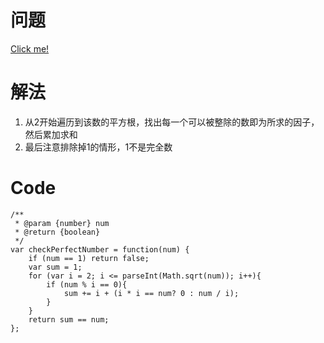 # 问题

[Click me!](https://leetcode.com/problems/perfect-number/description/)

# 解法

1. 从2开始遍历到该数的平方根，找出每一个可以被整除的数即为所求的因子，然后累加求和
2. 最后注意排除掉1的情形，1不是完全数

# Code
```
/**
 * @param {number} num
 * @return {boolean}
 */
var checkPerfectNumber = function(num) {
	if (num == 1) return false;
    var sum = 1;
	for (var i = 2; i <= parseInt(Math.sqrt(num)); i++){
		if (num % i == 0){
			sum += i + (i * i == num? 0 : num / i);
		}
	}
	return sum == num;
};
```
